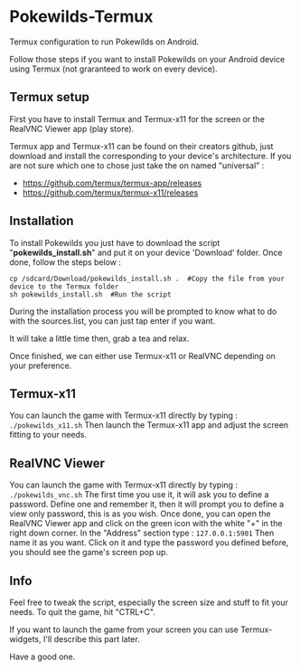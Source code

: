 # Pokewilds-Termux
Termux configuration to run Pokewilds on Android.

Follow those steps if you want to install Pokewilds on your Android device using Termux (not graranteed to work on every device).

## Termux setup
First you have to install Termux and Termux-x11 for the screen or the RealVNC Viewer app (play store).

Termux app and Termux-x11 can be found on their creators github, just download and install the corresponding to your device's architecture.
If you are not sure which one to chose just take the on named "universal" :
- https://github.com/termux/termux-app/releases
- https://github.com/termux/termux-x11/releases

## Installation
To install Pokewilds you just have to download the script "**pokewilds_install.sh**" and put it on your device 'Download' folder.
Once done, follow the steps below :
```
cp /sdcard/Download/pokewilds_install.sh .  #Copy the file from your device to the Termux folder
sh pokewilds_install.sh  #Run the script
```
During the installation process you will be prompted to know what to do with the sources.list, you can just tap enter if you want.

It will take a little time then, grab a tea and relax.

Once finished, we can either use Termux-x11 or RealVNC depending on your preference.

## Termux-x11
You can launch the game with Termux-x11 directly by typing :
`./pokewilds_x11.sh`
Then launch the Termux-x11 app and adjust the screen fitting to your needs.

## RealVNC Viewer
You can launch the game with Termux-x11 directly by typing :
`./pokewilds_vnc.sh`
The first time you use it, it will ask you to define a password. Define one and remember it, then it will prompt you to define a view only password, this is as you wish.
Once done, you can open the RealVNC Viewer app and click on the green icon with the white "+" in the right down corner.
In the "Address" section type :
`127.0.0.1:5901`
Then name it as you want. Click on it and type the password you defined before, you should see the game's screen pop up.


## Info
Feel free to tweak the script, especially the screen size and stuff to fit your needs.
To quit the game, hit "CTRL+C".

If you want to launch the game from your screen you can use Termux-widgets, I'll describe this part later.

Have a good one.
